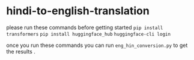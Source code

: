 # hindi-to-english-translation

please run these commands before getting started 
`pip install transformers`
`pip install huggingface_hub`
`huggingface-cli login`


once you run these commands you can run `eng_hin_conversion.py` to get the results .
